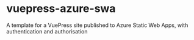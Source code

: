 # vuepress-azure-swa
A template for a VuePress site published to Azure Static Web Apps, with authentication and authorisation
